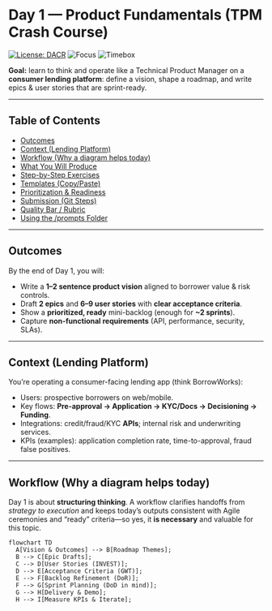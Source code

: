 # Day 1 — Product Fundamentals (TPM Crash Course)

[![License: DACR](https://img.shields.io/badge/License-DACR-blue.svg)](../LICENSE.md)
![Focus](https://img.shields.io/badge/Focus-Consumer%20Fintech%20%7C%20Agile%20PM-8A2BE2)
![Timebox](https://img.shields.io/badge/Time-90%E2%80%93120%20min-informational)

**Goal:** learn to think and operate like a Technical Product Manager on a **consumer lending platform**: define a vision, shape a roadmap, and write epics & user stories that are sprint-ready.

---

## Table of Contents
- [Outcomes](#outcomes)
- [Context (Lending Platform)](#context-lending-platform)
- [Workflow (Why a diagram helps today)](#workflow-why-a-diagram-helps-today)
- [What You Will Produce](#what-you-will-produce)
- [Step-by-Step Exercises](#step-by-step-exercises)
- [Templates (Copy/Paste)](#templates-copypaste)
- [Prioritization & Readiness](#prioritization--readiness)
- [Submission (Git Steps)](#submission-git-steps)
- [Quality Bar / Rubric](#quality-bar--rubric)
- [Using the /prompts Folder](#using-the-prompts-folder)

---

## Outcomes
By the end of Day 1, you will:
- Write a **1–2 sentence product vision** aligned to borrower value & risk controls.
- Draft **2 epics** and **6–9 user stories** with **clear acceptance criteria**.
- Show a **prioritized, ready** mini-backlog (enough for **~2 sprints**).
- Capture **non-functional requirements** (API, performance, security, SLAs).

---

## Context (Lending Platform)
You’re operating a consumer-facing lending app (think BorrowWorks):
- Users: prospective borrowers on web/mobile.
- Key flows: **Pre-approval → Application → KYC/Docs → Decisioning → Funding**.
- Integrations: credit/fraud/KYC **APIs**; internal risk and underwriting services.
- KPIs (examples): application completion rate, time-to-approval, fraud false positives.

---

## Workflow (Why a diagram helps today)
Day 1 is about **structuring thinking**. A workflow clarifies handoffs from *strategy to execution* and keeps today’s outputs consistent with Agile ceremonies and “ready” criteria—so yes, it **is necessary** and valuable for this topic.

```mermaid
flowchart TD
  A[Vision & Outcomes] --> B[Roadmap Themes];
  B --> C[Epic Drafts];
  C --> D[User Stories (INVEST)];
  D --> E[Acceptance Criteria (GWT)];
  E --> F[Backlog Refinement (DoR)];
  F --> G[Sprint Planning (DoD in mind)];
  G --> H[Delivery & Demo];
  H --> I[Measure KPIs & Iterate];

